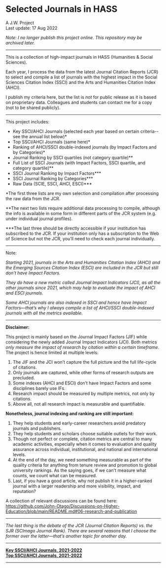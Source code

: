 # Selected Journals in HASS

A J.W. Project  
Last update: 17 Aug 2022

*Note: I no longer publish this project online. This repository may be archived later.*
  
---
  
This is a collection of high-impact journals in HASS (Humanities & Social Sciences).

Each year, I process the data from the latest Journal Citation Reports (JCR) to select and compile a list of journals with the highest impact in the Social Sciences Citation Index (SSCI) and the Arts and Humanities Citation Index (AHCI).

I publish my criteria here, but the list is *not* for public release as it is based on proprietary data. Colleagues and students can contact me for a copy (not to be shared publicly).
  
---
  
This project includes:
- Key SSCI/AHCI Journals (selected each year based on certain criteria--see the annual list below)\*
- Top SSCI/AHCI Journals (same here)\*
- Ranking of AHCI/SSCI double-indexed journals (by Impact Factors and by Categories)\*
- Journal Ranking by SSCI quartiles (not category quartile)\**
- Full List of SSCI Journals (with Impact Factors, SSCI quartile, and category quartile)\**
- SSCI Journal Ranking by Impact Factors\***
- SSCI Journal Ranking by Categories\***
- Raw Data (SCIE, SSCI, AHCI, ESCI)\***

\*The first three lists are my own selection and compilation after processing the raw data from the JCR.

\**The next two lists require additional data processing to compile, although the info is available in some form in different parts of the JCR system (e.g. under individual journal profiles).

\***The last three should be directly accessible if your institution has subscribed to the JCR. If your institution only has a subscription to the Web of Science but not the JCR, you’ll need to check each journal individually.
  
---
  
Note: 

*Starting 2021, journals in the Arts and Humanities Citation Index (AHCI) and the Emerging Sources Citation Index (ESCI) are included in the JCR but still don’t have Impact Factors.*

*They do have a new metric called Journal Impact Indicators (JCI), as all the other journals since 2021, which may help to evaluate the impact of AHCI and ESCI journals.*

*Some AHCI journals are also indexed in SSCI and hence have Impact Factors—that’s why I always compile a list of AHCI/SSCI double-indexed journals with all the metrics available.*
  
---
  
**Disclaimer:**

This project is mainly based on the Journal Impact Factors (JIF) while considering the newly added Journal Impact Indicators (JCI). Both metrics *only measure the impact of research by citation within a certain timeframe*. The project is hence limited at multiple levels: 

1. The JIF and the JCI won’t capture the full picture and the full life-cycle of citations.
2. Only journals are captured, while other forms of research outputs are precluded.
3. Some indexes (AHCI and ESCI) don’t have Impact Factors and some disciplines barely use IFs.
4. Research impact should be measured by multiple metrics, not only by citations.
5. Above all, not all research impact is measurable and quantifiable.

**Nonetheless, journal indexing and ranking are still important:**

1. They help students and early-career researchers avoid predatory journals and publishers.
2. They help students and scholars choose suitable outlets for their work.
3. Though not perfect or complete, citation metrics are central to many academic activities, especially when it comes to evaluation and quality assurance across individual, institutional, and national and international levels.
4. At the end of the day, we need something measurable as part of the quality criteria for anything from tenure review and promotion to global university rankings. As the saying goes, if we can't measure what counts, we count what can be measured.
5. Last, if you have a good article, why not publish it in a higher-ranked journal with a larger readership and more visibility, impact, and reputation?
  
A collection of relevant discussions can be found here: https://github.com/John-Otago/Discussions-on-Higher-Education/blob/main/README.md#06-research-and-publication  
  
  
---
  
*The last thing is the debate of the JCR (Journal Citation Reports) vs. the SJR (SCImago Journal Rank). There are several reasons that I choose the former over the latter—that’s another topic for another day.*
  
---
  
**[Key SSCI/AHCI Journals, 2021-2022](https://github.com/John-Otago/Key-Journals-in-HASS/blob/main/2021-2022/Key%20Journals%202021-2022.md)**  
**[Top SSCI/AHCI Journals, 2021-2022](https://github.com/John-Otago/Key-Journals-in-HASS/blob/main/2021-2022/Top%20Journals%202021-2022.md)**  
  
---
  
